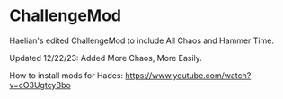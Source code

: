 # ChallengeMod
Haelian's edited ChallengeMod to include All Chaos and Hammer Time.

Updated 12/22/23: Added More Chaos, More Easily.

How to install mods for Hades: https://www.youtube.com/watch?v=cO3UgtcyBbo
